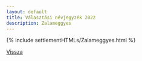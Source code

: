 ```yaml
---
layout: default
title: Választási névjegyzék 2022
description: Zalameggyes
---
```


{% include settlementHTMLs/Zalameggyes.html %}

[Vissza](./)